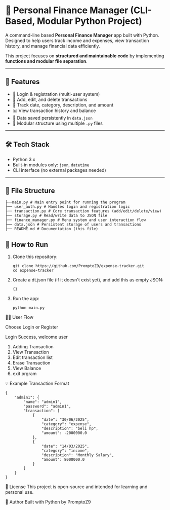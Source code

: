 # 💼 Personal Finance Manager (CLI-Based, Modular Python Project)

A command-line based **Personal Finance Manager** app built with Python.  
Designed to help users track income and expenses, view transaction history, and manage financial data efficiently.

This project focuses on **structured and maintainable code** by implementing **functions and modular file separation**.

---

## 🎯 Features

- 🔐 Login & registration (multi-user system)
- 🧾 Add, edit, and delete transactions
- 📅 Track date, category, description, and amount
- 📊 View transaction history and balance
- 💾 Data saved persistently in `data.json`
- 🧩 Modular structure using multiple `.py` files

---

## 🛠 Tech Stack

- Python 3.x
- Built-in modules only: `json`, `datetime`
- CLI interface (no external packages needed)

---

## 📂 File Structure
```
├──main.py # Main entry point for running the program
├── user_auth.py # Handles login and registration logic
├── transaction.py # Core transaction features (add/edit/delete/view)
├── storage.py # Read/write data to JSON file
├── finance_manager.py # Menu system and user interaction flow
├── data.json # Persistent storage of users and transactions
├── README.md # Documentation (this file)
```

## 🚀 How to Run
1. Clone this repository:
    ```
    git clone https://github.com/PromptoZ9/expense-tracker.git
    cd expense-tracker
    ```
2. Create a dt.json file (if it doesn't exist yet), and add this as empty JSON:
    ```
    {}
    ```
3. Run the app:
   ```
   python main.py
   ```

🧑‍💻 User Flow

Choose Login or Register

Login Success, welcome user
1. Adding Transaction        
2. View Transaction
3. Edit transaction list
4. Erase Transaction
5. View Balance
6. exit prgram

💡 Example Transaction Format
```
{
    "admin1": {
        "name": "admin1",
        "password": "admin1",
        "transaction": [
            {
                "date": "30/06/2025",
                "category": "expense",
                "description": "beli hp",
                "amount": -2000000.0
            },
            {
                "date": "14/03/2025",
                "category": "income",
                "description": "Monthly Salary",
                "amount": 8000000.0
            }
        ]
    }
}
```

📄 License This project is open-source and intended for learning and personal use.

🔗 Author Built with Python by PromptoZ9

